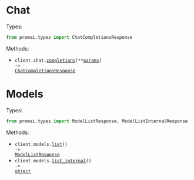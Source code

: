 # Chat

Types:

```python
from premai.types import ChatCompletionsResponse
```

Methods:

- <code title="post /api/v1/chat/completions">client.chat.<a href="./src/premai/resources/chat.py">completions</a>(\*\*<a href="src/premai/types/chat_completions_params.py">params</a>) -> <a href="./src/premai/types/chat_completions_response.py">ChatCompletionsResponse</a></code>

# Models

Types:

```python
from premai.types import ModelListResponse, ModelListInternalResponse
```

Methods:

- <code title="get /api/internal/chat/models">client.models.<a href="./src/premai/resources/models.py">list</a>() -> <a href="./src/premai/types/model_list_response.py">ModelListResponse</a></code>
- <code title="get /api/internal/chat/internalModels">client.models.<a href="./src/premai/resources/models.py">list_internal</a>() -> <a href="./src/premai/types/model_list_internal_response.py">object</a></code>

